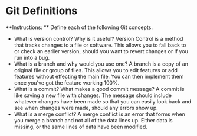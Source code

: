 # Git Definitions

**Instructions: ** Define each of the following Git concepts.

* What is version control?  Why is it useful?
Version Control is a method that tracks changes to a file or software. This allows you to fall back to or check an earlier version, should you want to revert changes or if you run into a bug.
* What is a branch and why would you use one?
A branch is a copy of an original file or group of files. This allows you to edit features or add features without effecting the main file. You can then implement them once you've got the feature working 100%.
* What is a commit? What makes a good commit message?
A commit is like saving a new file with changes. The message should include whatever changes have been made so that you can easily look back and see when changes were made, should any errors show up.
* What is a merge conflict?
A merge conflict is an error that forms when you merge a branch and not all of the data lines up. Either data is missing, or the same lines of data have been modified. 